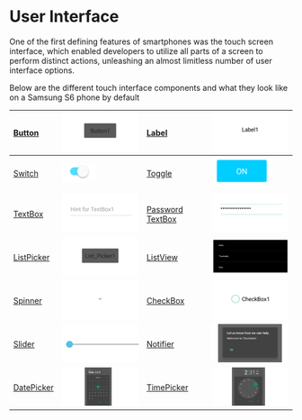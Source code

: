 # User Interface

One of the first defining features of smartphones was the touch screen interface, which enabled developers to utilize all parts of a screen to perform distinct actions, unleashing an almost limitless number of user interface options.

Below are the different touch interface components and what they look like on a Samsung S6 phone by default

| [Button](button.md) | ![](../../../../.gitbook/assets/button.png) | [Label](label.md) | ![](../../../../.gitbook/assets/label.png) |
| :--- | :--- | :--- | :--- |
| [Switch](https://github.com/thunkable/thunkable-docs/tree/4a752596e288fca776105e94dc5e863bb9a3e25a/android/components/user-interface/toggle.md) | ![](../../../../.gitbook/assets/toggle-android-fig-2.png) | [Toggle](https://github.com/thunkable/thunkable-docs/tree/4a752596e288fca776105e94dc5e863bb9a3e25a/android/components/user-interface/toggle.md) | ![](../../../../.gitbook/assets/switch-android-fig-2-1.png) |
| [TextBox](textbox-+-password-+-email-picker.md) | ![](../../../../.gitbook/assets/textbox.png) | [Password TextBox](textbox-+-password-+-email-picker.md) | ![](../../../../.gitbook/assets/password-textbox.png) |
| [ListPicker](listpicker-+-listview-+-spinner-+-checkbox.md) | ![](../../../../.gitbook/assets/listpicker.png) | [ListView](listpicker-+-listview-+-spinner-+-checkbox.md) | ![](../../../../.gitbook/assets/listview.png) |
| [Spinner](listpicker-+-listview-+-spinner-+-checkbox.md) | ![](../../../../.gitbook/assets/spinner.png) | [CheckBox](listpicker-+-listview-+-spinner-+-checkbox.md) | ![](../../../../.gitbook/assets/checkbox.png) |
| [Slider](slider.md) | ![](../../../../.gitbook/assets/slider.png) | [Notifier](notifier.md) | ![](../../../../.gitbook/assets/notifier.png) |
| [DatePicker](datepicker-+-timepicker.md) | ![](../../../../.gitbook/assets/datepicker.png) | [TimePicker](datepicker-+-timepicker.md) | ![](../../../../.gitbook/assets/timepicker.png) |


